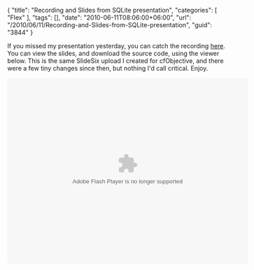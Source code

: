 {
	"title": "Recording and Slides from SQLite presentation",
	"categories": [
		"Flex"
	],
	"tags": [],
	"date": "2010-06-11T08:06:00+06:00",
	"url": "/2010/06/11/Recording-and-Slides-from-SQLite-presentation",
	"guid": "3844"
}

If you missed my presentation yesterday, you can catch the recording <a href="http://experts.na3.acrobat.com/p13404004/">here</a>. You can view the slides, and download the source code, using the viewer below. This is the same SlideSix upload I created for cfObjective, and there were a few tiny changes since then, but nothing I'd call critical. Enjoy.
<p/>
<object height="425" width="550"><param name="movie" value="http://slidesix.com/viewer/SlideSixViewer.swf?alias=Beginning-SQLite-Development-for-AIR" /><param name="menu" value="false"/><param name="scale" value="noScale"/><param name="allowFullScreen" value="true"/><param name="allowScriptAccess" value="always" /><param value="transparent" name="wmode" /><param value="quality" name="best" /><embed src="http://slidesix.com/viewer/SlideSixViewer.swf?alias=Beginning-SQLite-Development-for-AIR" allowscriptaccess="always" allowFullScreen="true" height="425" width="550" type="application/x-shockwave-flash" wmode="transparent" quality="best" /></object>